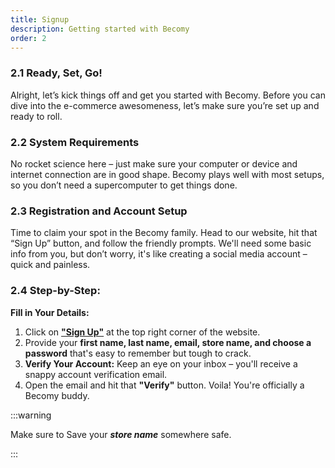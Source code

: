 ```yaml
---
title: Signup
description: Getting started with Becomy
order: 2
---
```



### 2.1 Ready, Set, Go!
Alright, let’s kick things off and get you started with Becomy. Before you can dive into the e-commerce awesomeness, let’s make sure you’re set up and ready to roll.

### 2.2 System Requirements
No rocket science here – just make sure your computer or device and internet connection are in good shape. Becomy plays well with most setups, so you don’t need a supercomputer to get things done.

### 2.3 Registration and Account Setup
Time to claim your spot in the Becomy family. Head to our website, hit that “Sign Up” button, and follow the friendly prompts. We'll need some basic info from you, but don’t worry, it's like creating a social media account – quick and painless.

### 2.4 Step-by-Step:

**Fill in Your Details:**

1. Click on [**"Sign Up"**](https://becomystaging.com/admin_users/sign_up) at the top right corner of the website.
2. Provide your **first name, last name, email, store name, and choose a password** that's easy to remember but tough to crack.
3. **Verify Your Account:** Keep an eye on your inbox – you'll receive a snappy account verification email.
4. Open the email and hit that **"Verify"** button. Voila! You're officially a Becomy buddy.

:::warning

Make sure to Save your _**store name**_ somewhere safe.

:::
